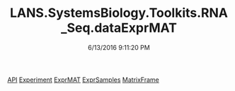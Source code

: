 ﻿---
title: LANS.SystemsBiology.Toolkits.RNA_Seq.dataExprMAT
date: 6/13/2016 9:11:20 PM
---

[API](T-LANS.SystemsBiology.Toolkits.RNA_Seq.dataExprMAT.API.html)
[Experiment](T-LANS.SystemsBiology.Toolkits.RNA_Seq.dataExprMAT.Experiment.html)
[ExprMAT](T-LANS.SystemsBiology.Toolkits.RNA_Seq.dataExprMAT.ExprMAT.html)
[ExprSamples](T-LANS.SystemsBiology.Toolkits.RNA_Seq.dataExprMAT.ExprSamples.html)
[MatrixFrame](T-LANS.SystemsBiology.Toolkits.RNA_Seq.dataExprMAT.MatrixFrame.html)
